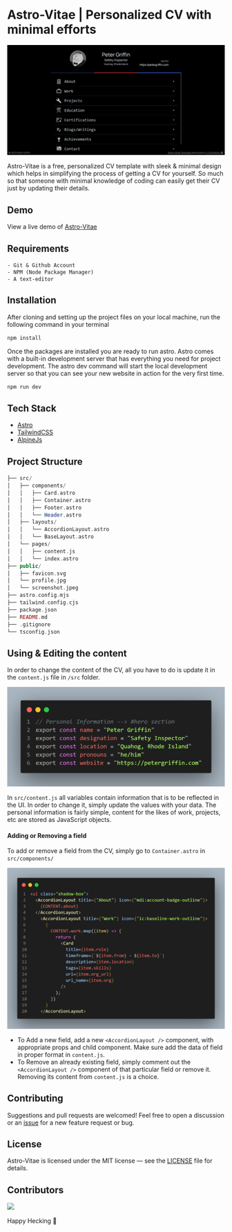 # Astro-Vitae | Personalized CV with minimal efforts

![Astro-Vitae | Personalized CV with minimal efforts](public/screenshot.jpeg)

Astro-Vitae is a free, personalized CV template with sleek & minimal design which helps in simplifying the process of getting a CV for yourself. So much so that someone with minimal knowledge of coding can easily get their CV just by updating their details.

## Demo

View a live demo of [Astro-Vitae](https://astro-vitae.vercel.app/)

## Requirements

```
- Git & Github Account
- NPM (Node Package Manager)
- A text-editor
```

## Installation

After cloning and setting up the project files on your local machine, run the following command in your terminal

```bash
npm install
```

Once the packages are installed you are ready to run astro. Astro comes with a built-in development server that has everything you need for project development. The astro dev command will start the local development server so that you can see your new website in action for the very first time.

```bash
npm run dev
```

## Tech Stack

- [Astro](https://astro.build)
- [TailwindCSS](https://tailwindcss.com/)
- [AlpineJs](https://alpinejs.dev/)

## Project Structure

```php
├── src/
│   ├── components/
│   │   ├── Card.astro
│   │   ├── Container.astro
│   │   ├── Footer.astro
│   │   └── Header.astro
│   ├── layouts/
│   │   └── AccordionLayout.astro
│   │   └── BaseLayout.astro
│   └── pages/
│   │   ├── content.js
│   │   └── index.astro
├── public/
│   ├── favicon.svg
│   └── profile.jpg
│   └── screenshot.jpeg
├── astro.config.mjs
├── tailwind.config.cjs
├── package.json
├── README.md
├── .gitignore
└── tsconfig.json
```

## Using & Editing the content

In order to change the content of the CV, all you have to do is update it in the `content.js` file in `/src` folder.

![Content Code](public/content_code.png)

In `src/content.js` all variables contain information that is to be reflected in the UI. In order to change it, simply update the values with your data. The personal information is fairly simple, content for the likes of work, projects, etc are stored as JavaScript objects.

#### Adding or Removing a field

To add or remove a field from the CV, simply go to `Container.astro` in `src/components/`

![Accordion_code](public/accordion_code.png)

- To Add a new field, add a new `<AccordionLayout />` component, with appropriate props and child component. Make sure add the data of field in proper format in `content.js`.
- To Remove an already existing field, simply comment out the `<AccordionLayout />` component of that particular field or remove it. Removing its content from `content.js` is a choice.

## Contributing

Suggestions and pull requests are welcomed! Feel free to open a discussion or an [issue](https://github.com/uskhokhar/astro-vitae/issues) for a new feature request or bug.

## License

Astro-Vitae is licensed under the MIT license — see the [LICENSE](https://github.com/uskhokhar/astro-vitae/blob/main/LICENSE) file for details.

## Contributors

<a href="https://github.com/uskhokhar/astro-vitae/graphs/contributors">
  <img src="https://contrib.rocks/image?repo=uskhokhar/astro-vitae" />
</a>

Happy Hecking 🙌 